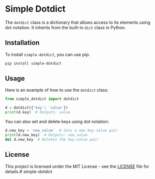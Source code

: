# Simple Dotdict

<!-- [![PyPI version](https://badge.fury.io/py/simple-dotdict.svg)](https://badge.fury.io/py/simple-dotdict)
[![Build Status](https://travis-ci.org/alexandrosstergiou/simple-dotdict.svg?branch=master)](https://travis-ci.org/alexandrosstergiou/simple-dotdict)
[![codecov](https://codecov.io/gh/alexandrosstergiou/simple-dotdict/branch/master/graph/badge.svg)](https://codecov.io/gh/alexandrosstergi) -->

The `dotdict` class is a dictionary that allows access to its elements using dot notation. It inherits from the built-in `dict` class in Python.

## Installation

To install `simple-dotdict`, you can use pip:

```bash
pip install simple-dotdict
```

## Usage

Here is an example of how to use the `dotdict` class:

```python
from simple_dotdict import dotdict

d = dotdict({'key': 'value'})
print(d.key)  # Outputs: value
```

You can also set and delete keys using dot notation:

```python
d.new_key = 'new_value'  # Sets a new key-value pair
print(d.new_key)  # Outputs: new_value
del d.new_key  # Deletes the key-value pair
```

## License

This project is licensed under the MIT License - see the [LICENSE](LICENSE) file for details.# simple-dotdict
